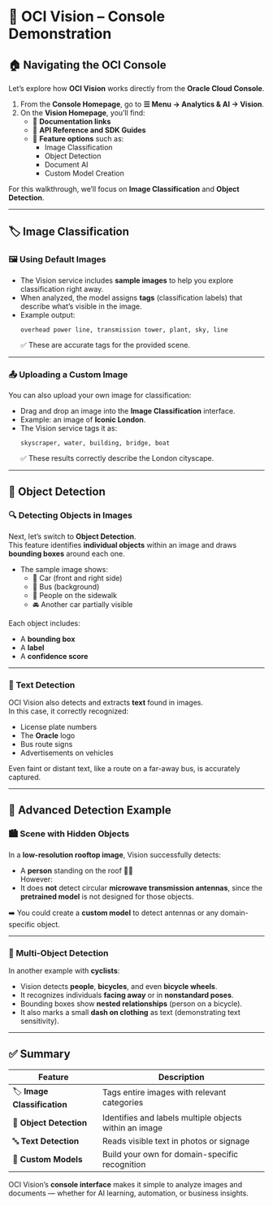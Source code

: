 # 🧠 OCI Vision – Console Demonstration

## 🏠 Navigating the OCI Console

Let’s explore how **OCI Vision** works directly from the **Oracle Cloud Console**.

1. From the **Console Homepage**, go to **☰ Menu → Analytics & AI → Vision**.  
2. On the **Vision Homepage**, you’ll find:
   - 📘 **Documentation links**  
   - 🔗 **API Reference and SDK Guides**  
   - 🧠 **Feature options** such as:
     - Image Classification  
     - Object Detection  
     - Document AI  
     - Custom Model Creation  

For this walkthrough, we’ll focus on **Image Classification** and **Object Detection**.

---

## 🏷️ Image Classification

### 🖼️ Using Default Images
- The Vision service includes **sample images** to help you explore classification right away.  
- When analyzed, the model assigns **tags** (classification labels) that describe what’s visible in the image.  
- Example output:
  ```
  overhead power line, transmission tower, plant, sky, line
  ```
  ✅ These are accurate tags for the provided scene.

---

### 📤 Uploading a Custom Image
You can also upload your own image for classification:
- Drag and drop an image into the **Image Classification** interface.
- Example: an image of **Iconic London**.
- The Vision service tags it as:
  ```
  skyscraper, water, building, bridge, boat
  ```
  ✅ These results correctly describe the London cityscape.

---

## 🎯 Object Detection

### 🔍 Detecting Objects in Images
Next, let’s switch to **Object Detection**.  
This feature identifies **individual objects** within an image and draws **bounding boxes** around each one.

- The sample image shows:
  - 🚗 Car (front and right side)
  - 🚌 Bus (background)
  - 🚶 People on the sidewalk
  - 🚘 Another car partially visible

Each object includes:
- A **bounding box**
- A **label**
- A **confidence score**

---

### 📝 Text Detection
OCI Vision also detects and extracts **text** found in images.  
In this case, it correctly recognized:
- License plate numbers  
- The **Oracle** logo  
- Bus route signs  
- Advertisements on vehicles  

Even faint or distant text, like a route on a far-away bus, is accurately captured.

---

## 🧍 Advanced Detection Example

### 🏙️ Scene with Hidden Objects
In a **low-resolution rooftop image**, Vision successfully detects:
- A **person** standing on the roof 🧍‍♂️  
However:
- It does **not** detect circular **microwave transmission antennas**, since the **pretrained model** is not designed for those objects.

➡️ You could create a **custom model** to detect antennas or any domain-specific object.

---

### 🚴 Multi-Object Detection
In another example with **cyclists**:
- Vision detects **people**, **bicycles**, and even **bicycle wheels**.
- It recognizes individuals **facing away** or in **nonstandard poses**.
- Bounding boxes show **nested relationships** (person on a bicycle).
- It also marks a small **dash on clothing** as text (demonstrating text sensitivity).

---

## ✅ Summary

| Feature | Description |
|----------|-------------|
| 🏷️ **Image Classification** | Tags entire images with relevant categories |
| 🎯 **Object Detection** | Identifies and labels multiple objects within an image |
| 🔤 **Text Detection** | Reads visible text in photos or signage |
| 🧩 **Custom Models** | Build your own for domain-specific recognition |

OCI Vision’s **console interface** makes it simple to analyze images and documents — whether for AI learning, automation, or business insights.
